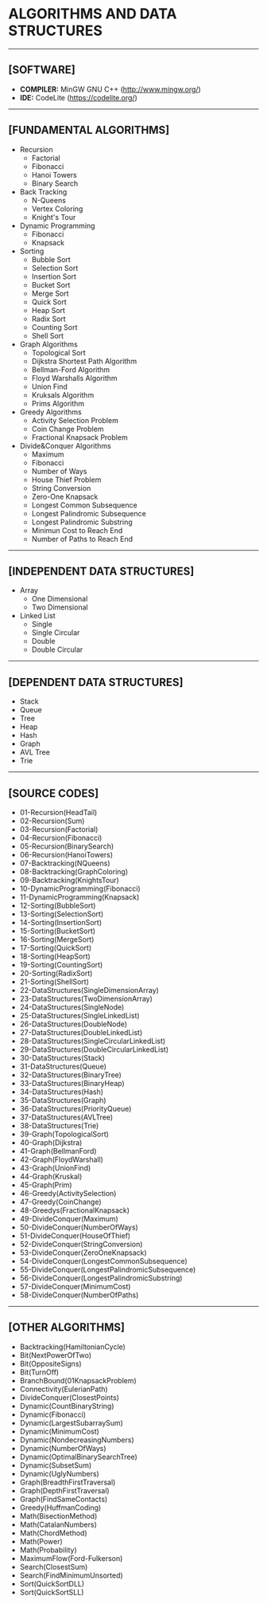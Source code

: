 # ALGORITHMS AND DATA STRUCTURES 
------------
## [SOFTWARE]
* **COMPILER:** MinGW GNU C++ (http://www.mingw.org/)
* **IDE:** CodeLite (https://codelite.org/)
------------
## [FUNDAMENTAL ALGORITHMS]
* Recursion
  - Factorial
  - Fibonacci
  - Hanoi Towers
  - Binary Search
* Back Tracking
  - N-Queens
  - Vertex Coloring
  - Knight's Tour
* Dynamic Programming
  - Fibonacci
  - Knapsack
* Sorting
  - Bubble Sort
  - Selection Sort
  - Insertion Sort
  - Bucket Sort
  - Merge Sort
  - Quick Sort
  - Heap Sort
  - Radix Sort
  - Counting Sort
  - Shell Sort
* Graph Algorithms
  - Topological Sort
  - Dijkstra Shortest Path Algorithm
  - Bellman-Ford Algorithm
  - Floyd Warshalls Algorithm
  - Union Find
  - Kruksals Algorithm
  - Prims Algorithm
* Greedy Algorithms
  - Activity Selection Problem
  - Coin Change Problem
  - Fractional Knapsack Problem
* Divide&Conquer Algorithms
  - Maximum
  - Fibonacci
  - Number of Ways
  - House Thief Problem
  - String Conversion
  - Zero-One Knapsack
  - Longest Common Subsequence
  - Longest Palindromic Subsequence
  - Longest Palindromic Substring
  - Minimun Cost to Reach End
  - Number of Paths to Reach End
------------
## [INDEPENDENT DATA STRUCTURES]
* Array
  - One Dimensional
  - Two Dimensional
* Linked List
  - Single
  - Single Circular
  - Double
  - Double Circular
------------
## [DEPENDENT DATA STRUCTURES]
* Stack
* Queue
* Tree
* Heap
* Hash
* Graph
* AVL Tree
* Trie
------------
## [SOURCE CODES]
- 01-Recursion(HeadTail)
- 02-Recursion(Sum)
- 03-Recursion(Factorial)
- 04-Recursion(Fibonacci)
- 05-Recursion(BinarySearch)
- 06-Recursion(HanoiTowers)
- 07-Backtracking(NQueens)
- 08-Backtracking(GraphColoring)
- 09-Backtracking(KnightsTour)
- 10-DynamicProgramming(Fibonacci)
- 11-DynamicProgramming(Knapsack)
- 12-Sorting(BubbleSort)
- 13-Sorting(SelectionSort)
- 14-Sorting(InsertionSort)
- 15-Sorting(BucketSort)
- 16-Sorting(MergeSort)
- 17-Sorting(QuickSort)
- 18-Sorting(HeapSort)
- 19-Sorting(CountingSort)
- 20-Sorting(RadixSort)
- 21-Sorting(ShellSort)
- 22-DataStructures(SingleDimensionArray)
- 23-DataStructures(TwoDimensionArray)
- 24-DataStructures(SingleNode)
- 25-DataStructures(SingleLinkedList)
- 26-DataStructures(DoubleNode)
- 27-DataStructures(DoubleLinkedList)
- 28-DataStructures(SingleCircularLinkedList)
- 29-DataStructures(DoubleCircularLinkedList)
- 30-DataStructures(Stack)
- 31-DataStructures(Queue)
- 32-DataStructures(BinaryTree)
- 33-DataStructures(BinaryHeap)
- 34-DataStructures(Hash)
- 35-DataStructures(Graph)
- 36-DataStructures(PriorityQueue)
- 37-DataStructures(AVLTree)
- 38-DataStructures(Trie)
- 39-Graph(TopologicalSort)
- 40-Graph(Dijkstra)
- 41-Graph(BellmanFord)
- 42-Graph(FloydWarshall)
- 43-Graph(UnionFind)
- 44-Graph(Kruskal)
- 45-Graph(Prim)
- 46-Greedy(ActivitySelection)
- 47-Greedy(CoinChange)
- 48-Greedys(FractionalKnapsack)
- 49-DivideConquer(Maximum)
- 50-DivideConquer(NumberOfWays)
- 51-DivideConquer(HouseOfThief)
- 52-DivideConquer(StringConversion)
- 53-DivideConquer(ZeroOneKnapsack)
- 54-DivideConquer(LongestCommonSubsequence)
- 55-DivideConquer(LongestPalindromicSubsequence)
- 56-DivideConquer(LongestPalindromicSubstring)
- 57-DivideConquer(MinimumCost)
- 58-DivideConquer(NumberOfPaths)
------------
## [OTHER ALGORITHMS]
- Backtracking(HamiltonianCycle)
- Bit(NextPowerOfTwo)
- Bit(OppositeSigns)
- Bit(TurnOff)
- BranchBound(01KnapsackProblem)
- Connectivity(EulerianPath)
- DivideConquer(ClosestPoints)
- Dynamic(CountBinaryString)
- Dynamic(Fibonacci)
- Dynamic(LargestSubarraySum)
- Dynamic(MinimumCost)
- Dynamic(NondecreasingNumbers)
- Dynamic(NumberOfWays)
- Dynamic(OptimalBinarySearchTree)
- Dynamic(SubsetSum)
- Dynamic(UglyNumbers)
- Graph(BreadthFirstTraversal)
- Graph(DepthFirstTraversal)
- Graph(FindSameContacts)
- Greedy(HuffmanCoding)
- Math(BisectionMethod)
- Math(CatalanNumbers)
- Math(ChordMethod)
- Math(Power)
- Math(Probability)
- MaximumFlow(Ford-Fulkerson)
- Search(ClosestSum)
- Search(FindMinimumUnsorted)
- Sort(QuickSortDLL)
- Sort(QuickSortSLL)